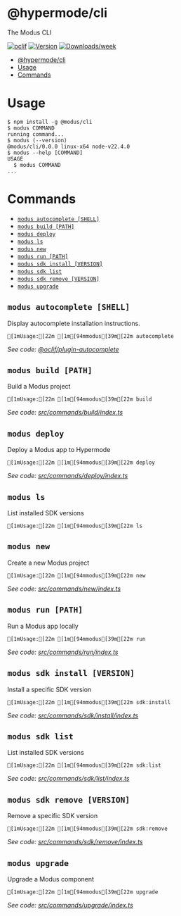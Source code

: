 # @hypermode/cli

The Modus CLI

[![oclif](https://img.shields.io/badge/cli-oclif-brightgreen.svg)](https://oclif.io)
[![Version](https://img.shields.io/npm/v/@hypermode/cli.svg)](https://npmjs.org/package/@hypermode/cli)
[![Downloads/week](https://img.shields.io/npm/dw/@hypermode/cli.svg)](https://npmjs.org/package/@hypermode/cli)

<!-- toc -->
* [@hypermode/cli](#hypermodecli)
* [Usage](#usage)
* [Commands](#commands)
<!-- tocstop -->

# Usage

<!-- usage -->
```sh-session
$ npm install -g @modus/cli
$ modus COMMAND
running command...
$ modus (--version)
@modus/cli/0.0.0 linux-x64 node-v22.4.0
$ modus --help [COMMAND]
USAGE
  $ modus COMMAND
...
```
<!-- usagestop -->

# Commands

<!-- commands -->
* [`modus autocomplete [SHELL]`](#modus-autocomplete-shell)
* [`modus build [PATH]`](#modus-build-path)
* [`modus deploy`](#modus-deploy)
* [`modus ls`](#modus-ls)
* [`modus new`](#modus-new)
* [`modus run [PATH]`](#modus-run-path)
* [`modus sdk install [VERSION]`](#modus-sdk-install-version)
* [`modus sdk list`](#modus-sdk-list)
* [`modus sdk remove [VERSION]`](#modus-sdk-remove-version)
* [`modus upgrade`](#modus-upgrade)

## `modus autocomplete [SHELL]`

Display autocomplete installation instructions.

```
[1mUsage:[22m [1m[94mmodus[39m[22m autocomplete
```

_See code: [@oclif/plugin-autocomplete](https://github.com/oclif/plugin-autocomplete/blob/v3.2.5/src/commands/autocomplete/index.ts)_

## `modus build [PATH]`

Build a Modus project

```
[1mUsage:[22m [1m[94mmodus[39m[22m build
```

_See code: [src/commands/build/index.ts](https://github.com/HypermodeAI/modus/blob/v0.0.0/src/commands/build/index.ts)_

## `modus deploy`

Deploy a Modus app to Hypermode

```
[1mUsage:[22m [1m[94mmodus[39m[22m deploy
```

_See code: [src/commands/deploy/index.ts](https://github.com/HypermodeAI/modus/blob/v0.0.0/src/commands/deploy/index.ts)_

## `modus ls`

List installed SDK versions

```
[1mUsage:[22m [1m[94mmodus[39m[22m ls
```

## `modus new`

Create a new Modus project

```
[1mUsage:[22m [1m[94mmodus[39m[22m new
```

_See code: [src/commands/new/index.ts](https://github.com/HypermodeAI/modus/blob/v0.0.0/src/commands/new/index.ts)_

## `modus run [PATH]`

Run a Modus app locally

```
[1mUsage:[22m [1m[94mmodus[39m[22m run
```

_See code: [src/commands/run/index.ts](https://github.com/HypermodeAI/modus/blob/v0.0.0/src/commands/run/index.ts)_

## `modus sdk install [VERSION]`

Install a specific SDK version

```
[1mUsage:[22m [1m[94mmodus[39m[22m sdk:install
```

_See code: [src/commands/sdk/install/index.ts](https://github.com/HypermodeAI/modus/blob/v0.0.0/src/commands/sdk/install/index.ts)_

## `modus sdk list`

List installed SDK versions

```
[1mUsage:[22m [1m[94mmodus[39m[22m sdk:list
```

_See code: [src/commands/sdk/list/index.ts](https://github.com/HypermodeAI/modus/blob/v0.0.0/src/commands/sdk/list/index.ts)_

## `modus sdk remove [VERSION]`

Remove a specific SDK version

```
[1mUsage:[22m [1m[94mmodus[39m[22m sdk:remove
```

_See code: [src/commands/sdk/remove/index.ts](https://github.com/HypermodeAI/modus/blob/v0.0.0/src/commands/sdk/remove/index.ts)_

## `modus upgrade`

Upgrade a Modus component

```
[1mUsage:[22m [1m[94mmodus[39m[22m upgrade
```

_See code: [src/commands/upgrade/index.ts](https://github.com/HypermodeAI/modus/blob/v0.0.0/src/commands/upgrade/index.ts)_
<!-- commandsstop -->
